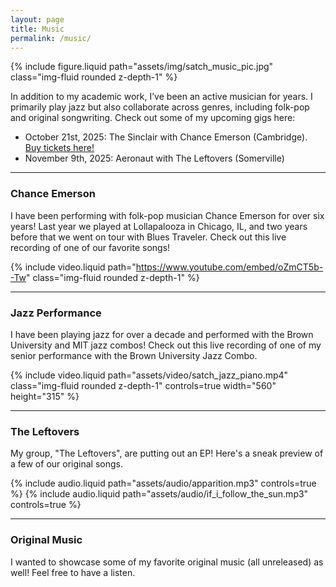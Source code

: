 ```yaml
---
layout: page
title: Music
permalink: /music/
---
```


<div class="row">
  <div class="col-sm-4">
    {% include figure.liquid path="assets/img/satch_music_pic.jpg" class="img-fluid rounded z-depth-1" %}
  </div>
  <div class="col-sm-8">
    <p>In addition to my academic work, I’ve been an active musician for years. I primarily play jazz but also collaborate across genres, including folk-pop and original songwriting. Check out some of my upcoming gigs here:</p>
    <ul>
      <li>October 21st, 2025: The Sinclair with Chance Emerson (Cambridge). <a href="https://www.bandsintown.com/e/1036262687?app_id=supertape_f8c3f1a149aaaa4bbd96c837182b1e3e&came_from=706&utm_medium=api&utm_source=public_api&utm_campaign=event" target="_blank">Buy tickets here!</a></li>
      <li>November 9th, 2025: Aeronaut with The Leftovers (Somerville)</li>
    </ul>
  </div>
</div>

---

### Chance Emerson

I have been performing with folk-pop musician Chance Emerson for over six years! Last year we played at Lollapalooza in Chicago, IL, and two years before that we went on tour with Blues Traveler. Check out this live recording of one of our favorite songs!

{% include video.liquid path="https://www.youtube.com/embed/oZmCT5b--Tw" class="img-fluid rounded z-depth-1" %}

---

### Jazz Performance

I have been playing jazz for over a decade and performed with the Brown University and MIT jazz combos! Check out this live recording of one of my senior performance with the Brown University Jazz Combo.

{% include video.liquid path="assets/video/satch_jazz_piano.mp4" class="img-fluid rounded z-depth-1" controls=true width="560" height="315" %}

---

### The Leftovers

My group, "The Leftovers", are putting out an EP! Here's a sneak preview of a few of our original songs.

{% include audio.liquid path="assets/audio/apparition.mp3" controls=true %}
{% include audio.liquid path="assets/audio/if_i_follow_the_sun.mp3" controls=true %}

---

### Original Music

I wanted to showcase some of my favorite original music (all unreleased) as well! Feel free to have a listen.
